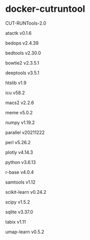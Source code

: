 # docker-cutruntool

CUT-RUNTools-2.0

atactk v0.1.6

bedops v2.4.39

bedtools v2.30.0

bowtie2 v2.3.5.1

deeptools v3.5.1

htslib v1.9

icu v58.2

macs2 v2.2.6

meme v5.0.2

numpy v1.19.2

parallel v20211222

perl v5.26.2

plotly v4.14.3

python v3.6.13

r-base v4.0.4

samtools v1.12

scikit-learn v0.24.2

scipy v1.5.2

sqlite v3.37.0

tabix v1.11

umap-learn v0.5.2

